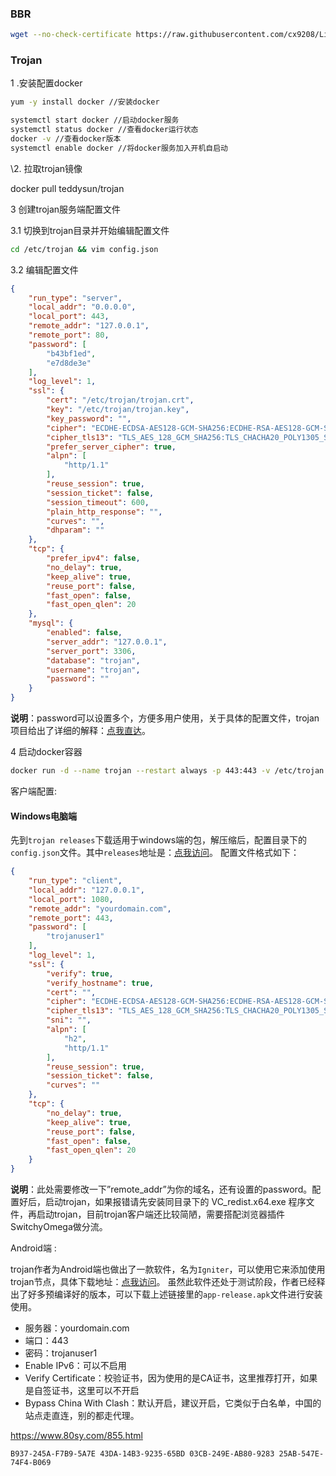 ### BBR

```bash
wget --no-check-certificate https://raw.githubusercontent.com/cx9208/Linux-NetSpeed/master/tcp.sh && chmod +x tcp.sh && ./tcp.sh
```

### Trojan

1 .安装配置docker

```bash
yum -y install docker //安装docker

systemctl start docker //启动docker服务
systemctl status docker //查看docker运行状态
docker -v //查看docker版本
systemctl enable docker //将docker服务加入开机自启动
```

\2. 拉取trojan镜像

docker pull teddysun/trojan

3 创建trojan服务端配置文件

3.1 切换到trojan目录并开始编辑配置文件

```bash
cd /etc/trojan && vim config.json
```

3.2 编辑配置文件

```json
{
    "run_type": "server",
    "local_addr": "0.0.0.0",
    "local_port": 443,
    "remote_addr": "127.0.0.1",
    "remote_port": 80,
    "password": [
        "b43bf1ed",
        "e7d8de3e"
    ],
    "log_level": 1,
    "ssl": {
        "cert": "/etc/trojan/trojan.crt",
        "key": "/etc/trojan/trojan.key",
        "key_password": "",
        "cipher": "ECDHE-ECDSA-AES128-GCM-SHA256:ECDHE-RSA-AES128-GCM-SHA256:ECDHE-ECDSA-AES256-GCM-SHA384:ECDHE-RSA-AES256-GCM-SHA384:ECDHE-ECDSA-CHACHA20-POLY1305:ECDHE-RSA-CHACHA20-POLY1305:DHE-RSA-AES128-GCM-SHA256:DHE-RSA-AES256-GCM-SHA384",
        "cipher_tls13": "TLS_AES_128_GCM_SHA256:TLS_CHACHA20_POLY1305_SHA256:TLS_AES_256_GCM_SHA384",
        "prefer_server_cipher": true,
        "alpn": [
            "http/1.1"
        ],
        "reuse_session": true,
        "session_ticket": false,
        "session_timeout": 600,
        "plain_http_response": "",
        "curves": "",
        "dhparam": ""
    },
    "tcp": {
        "prefer_ipv4": false,
        "no_delay": true,
        "keep_alive": true,
        "reuse_port": false,
        "fast_open": false,
        "fast_open_qlen": 20
    },
    "mysql": {
        "enabled": false,
        "server_addr": "127.0.0.1",
        "server_port": 3306,
        "database": "trojan",
        "username": "trojan",
        "password": ""
    }
}
```

**说明**：password可以设置多个，方便多用户使用，关于具体的配置文件，trojan项目给出了详细的解释：[点我直达](https://trojan-gfw.github.io/trojan/config)。

4 启动docker容器

```bash
docker run -d --name trojan --restart always -p 443:443 -v /etc/trojan:/etc/trojan teddysun/trojan
```

客户端配置:

#### Windows电脑端

先到`trojan releases`下载适用于windows端的包，解压缩后，配置目录下的`config.json`文件。其中`releases`地址是：[点我访问](https://github.com/trojan-gfw/trojan/releases)。
配置文件格式如下：

```json
{
    "run_type": "client",
    "local_addr": "127.0.0.1",
    "local_port": 1080,
    "remote_addr": "yourdomain.com",
    "remote_port": 443,
    "password": [
        "trojanuser1"
    ],
    "log_level": 1,
    "ssl": {
        "verify": true,
        "verify_hostname": true,
        "cert": "",
        "cipher": "ECDHE-ECDSA-AES128-GCM-SHA256:ECDHE-RSA-AES128-GCM-SHA256:ECDHE-ECDSA-CHACHA20-POLY1305:ECDHE-RSA-CHACHA20-POLY1305:ECDHE-ECDSA-AES256-GCM-SHA384:ECDHE-RSA-AES256-GCM-SHA384:ECDHE-ECDSA-AES256-SHA:ECDHE-ECDSA-AES128-SHA:ECDHE-RSA-AES128-SHA:ECDHE-RSA-AES256-SHA:DHE-RSA-AES128-SHA:DHE-RSA-AES256-SHA:AES128-SHA:AES256-SHA:DES-CBC3-SHA",
        "cipher_tls13": "TLS_AES_128_GCM_SHA256:TLS_CHACHA20_POLY1305_SHA256:TLS_AES_256_GCM_SHA384",
        "sni": "",
        "alpn": [
            "h2",
            "http/1.1"
        ],
        "reuse_session": true,
        "session_ticket": false,
        "curves": ""
    },
    "tcp": {
        "no_delay": true,
        "keep_alive": true,
        "reuse_port": false,
        "fast_open": false,
        "fast_open_qlen": 20
    }
}
```

**说明**：此处需要修改一下”remote_addr”为你的域名，还有设置的password。配置好后，启动trojan，如果报错请先安装同目录下的 VC_redist.x64.exe 程序文件，再启动trojan，目前trojan客户端还比较简陋，需要搭配浏览器插件SwitchyOmega做分流。

 Android端 :

trojan作者为Android端也做出了一款软件，名为`Igniter`，可以使用它来添加使用trojan节点，具体下载地址：[点我访问](https://github.com/trojan-gfw/igniter/releases)。
虽然此软件还处于测试阶段，作者已经释出了好多预编译好的版本，可以下载上述链接里的`app-release.apk`文件进行安装使用。

- 服务器：yourdomain.com
- 端口：443
- 密码：trojanuser1
- Enable IPv6：可以不启用
- Verify Certificate：校验证书，因为使用的是CA证书，这里推荐打开，如果是自签证书，这里可以不开启
- Bypass China With Clash：默认开启，建议开启，它类似于白名单，中国的站点走直连，别的都走代理。

https://www.80sy.com/855.html

```
B937-245A-F7B9-5A7E 43DA-14B3-9235-65BD 03CB-249E-AB80-9283 25AB-547E-74F4-B069
```


